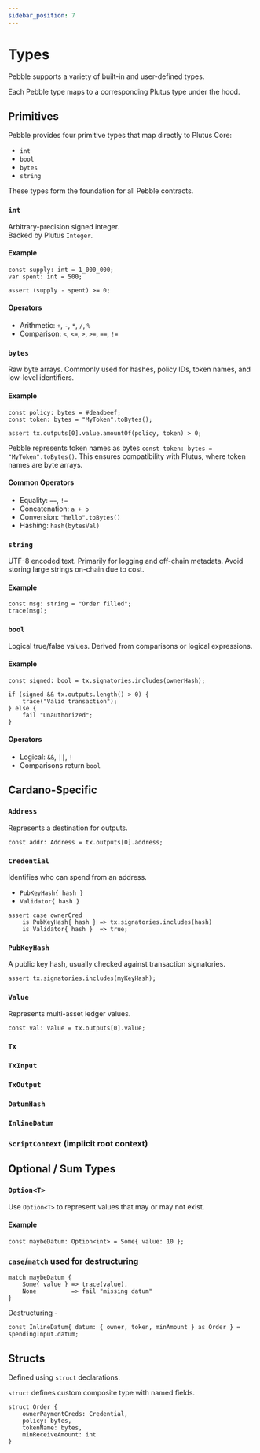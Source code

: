 ```yaml
---
sidebar_position: 7
---
```


# Types

Pebble supports a variety of built-in and user-defined types. 

Each Pebble type maps to a corresponding Plutus type under the hood.

## Primitives

Pebble provides four primitive types that map directly to Plutus Core:

- `int`
- `bool`
- `bytes`
- `string`

These types form the foundation for all Pebble contracts.

### `int`

Arbitrary-precision signed integer.  
Backed by Plutus `Integer`.

#### Example
```pebble
const supply: int = 1_000_000;
var spent: int = 500;

assert (supply - spent) >= 0;
```

#### Operators

- Arithmetic: `+`, `-`, `*`, `/`, `%`
- Comparison: `<`, `<=`, `>`, `>=`, `==`, `!=`

### `bytes`

Raw byte arrays.
Commonly used for hashes, policy IDs, token names, and low-level identifiers.

#### Example
```pebble
const policy: bytes = #deadbeef;
const token: bytes = "MyToken".toBytes();

assert tx.outputs[0].value.amountOf(policy, token) > 0;
```
Pebble represents token names as bytes `const token: bytes = "MyToken".toBytes()`. This ensures compatibility with Plutus, where token names are byte arrays.


#### Common Operators
- Equality: `==`, `!=`
- Concatenation: `a + b`
- Conversion: `"hello".toBytes()`
- Hashing: `hash(bytesVal)`

### `string`

UTF-8 encoded text.
Primarily for logging and off-chain metadata.
Avoid storing large strings on-chain due to cost.

#### Example
```pebble
const msg: string = "Order filled";
trace(msg);
```

### `bool`

Logical true/false values.
Derived from comparisons or logical expressions.

#### Example
```pebble
const signed: bool = tx.signatories.includes(ownerHash);

if (signed && tx.outputs.length() > 0) {
    trace("Valid transaction");
} else {
    fail "Unauthorized";
}
```

#### Operators
- Logical: `&&`, `||`, `!`
- Comparisons return `bool`



## Cardano-Specific

### `Address`

Represents a destination for outputs.

```pebble
const addr: Address = tx.outputs[0].address;
```

### `Credential`

Identifies who can spend from an address.

- `PubKeyHash{ hash }`
- `Validator{ hash }`

```pebble
assert case ownerCred
    is PubKeyHash{ hash } => tx.signatories.includes(hash)
    is Validator{ hash }  => true;
```

### `PubKeyHash`

A public key hash, usually checked against transaction signatories.

```pebble
assert tx.signatories.includes(myKeyHash);
```

### `Value`

Represents multi-asset ledger values.
```pebble
const val: Value = tx.outputs[0].value;
```


### `Tx` 
### `TxInput`
### `TxOutput`
### `DatumHash`
### `InlineDatum`
### `ScriptContext` (implicit root context)

## Optional / Sum Types


### `Option<T>`

Use `Option<T>` to represent values that may or may not exist.

#### Example 
```pebble
const maybeDatum: Option<int> = Some{ value: 10 };
```

### `case`/`match` used for destructuring


```pebble
match maybeDatum {
    Some{ value } => trace(value),
    None          => fail "missing datum"
}
```

Destructuring - 

```pebble
const InlineDatum{ datum: { owner, token, minAmount } as Order } = spendingInput.datum;
```


## Structs

Defined using `struct` declarations.

`struct` defines custom composite type with named fields.

```pebble
struct Order {
    ownerPaymentCreds: Credential,
    policy: bytes,
    tokenName: bytes,
    minReceiveAmount: int
}
```